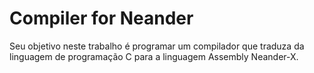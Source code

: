 # Compiler for Neander

Seu objetivo neste trabalho é programar um compilador que traduza da linguagem de programação C para a linguagem 
Assembly Neander-X.

